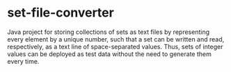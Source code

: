 # set-file-converter
Java project for storing collections of sets as text files by representing every element by a unique number, such that a set can be written and read, respectively, as a text line of space-separated values. Thus, sets of integer values can be deployed as test data without the need to generate them every time.
